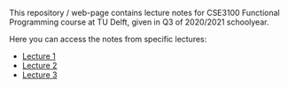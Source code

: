 This repository / web-page contains lecture notes for CSE3100 Functional Programming course at TU Delft, given in Q3 of 2020/2021 schoolyear.

Here you can access the notes from specific lectures:
* [Lecture 1](lecture1)
* [Lecture 2](lecture2)
* [Lecture 3](lecture3)
